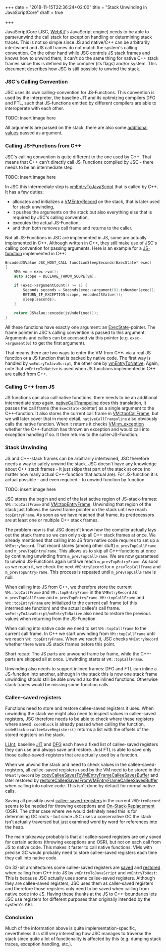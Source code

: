 +++
date = "2018-11-15T22:36:24+02:00"
title = "Stack Unwinding in JavaScriptCore"
draft = true

+++

JavaScriptCore (JSC, [WebKit](https://webkit.org/)'s JavaScript engine) needs to be able to parse/unwind the call stack for exception handling or determining stack traces.
This is not so simple since JS and native/C++ can be arbitrarily intertwined and JS call frames do not match the system's calling convention.
On the other hand while JSC controls JS stack frames and knows how to unwind them, it can't do the same thing for native C++ stack frames since this is defined by the compiler (its flags) and/or system.
This document describes how JSC is still possible to unwind the stack.

### JSC's Calling Convention
JSC uses its own calling-convention for JS-Functions.
This convention is used by the interpreter, the baseline JIT and its optimizing compilers DFG and FTL, such that JS-functions emitted by different compilers are able to interoperate with each other.

TODO: insert image here

All arguments are passed on the stack, there are also some [additional values](https://trac.webkit.org/browser/webkit/trunk/Source/JavaScriptCore/interpreter/CallFrame.h?rev=238247#L78) passed as argument.

### Calling JS-Functions from C++
JSC's calling convention is quite different to the one used by C++.
That means that C++ can't directly call JS-Functions compiled by JSC - there needs to be an intermediate step.

TODO: insert image here

In JSC this intermediate step is [vmEntryToJavaScript](https://trac.webkit.org/browser/webkit/trunk/Source/JavaScriptCore/llint/LowLevelInterpreter.asm?rev=238247#L1255) that is called by C++.
It has a few duties:

* allocates and initializes a [VMEntryRecord](https://trac.webkit.org/browser/webkit/trunk/Source/JavaScriptCore/interpreter/VMEntryRecord.h?rev=238247#L37) on the stack, that is later used for stack unwinding,
* it pushes the arguments on the stack but also everything else that is required by JSC's calling convention,
* executes the actual JS-Function,
* and then both removes call frame and returns to the caller.

Not all JS-Functions in JSC are implemented in JS, some are actually implemented in C++.
Although written in C++, they still make use of JSC's calling convention for passing arguments.
Here is an example for a [JS-function](https://trac.webkit.org/browser/webkit/trunk/Source/JavaScriptCore/jsc.cpp?rev=238247#L1127) implemented in C++:

```c++
EncodedJSValue JSC_HOST_CALL functionSleepSeconds(ExecState* exec)
{
    VM& vm = exec->vm();
    auto scope = DECLARE_THROW_SCOPE(vm);

    if (exec->argumentCount() >= 1) {
        Seconds seconds = Seconds(exec->argument(0).toNumber(exec));
        RETURN_IF_EXCEPTION(scope, encodedJSValue());
        sleep(seconds);
    }
    
    return JSValue::encode(jsUndefined());
}
```

All these functions have exactly one argument: an [ExecState](https://trac.webkit.org/browser/webkit/trunk/Source/JavaScriptCore/interpreter/CallFrame.h?rev=238247#L44)-pointer.
The frame pointer in JSC's calling convention is passed to this argument.
Arguments and callers can be accessed via this pointer (e.g. `exec->argument(0)` to get the first argument).

That means there are two ways to enter the VM from C++: via a real JS function or a JS function that is backed by native code.
The first way is handled by `vmEntryToJavaScript`, the other one by [vmEntryToNative](https://trac.webkit.org/browser/webkit/trunk/Source/JavaScriptCore/llint/LowLevelInterpreter.asm?rev=238247#L1264).
Again, note that `vmEntryToNative` is used when JS functions implemented in C++ are called from C++.

### Calling C++ from JS
JS functions can also call native functions: there needs to be an additional intermediate step again.
[nativeCallTrampoline](https://trac.webkit.org/browser/webkit/trunk/Source/JavaScriptCore/llint/LowLevelInterpreter64.asm?rev=238247#L2126) does this translation, it passes the call frame (the `ExecState`-pointer) as a single argument to the C++-function.
It also stores the current call frame in [VM::topCallFrame](https://trac.webkit.org/browser/webkit/trunk/Source/JavaScriptCore/runtime/VM.h?rev=238247#L512), but we will later cover that in more detail.
`nativeCallTrampoline` also obviously calls the native function.
When it returns it checks [VM::m_exception](https://trac.webkit.org/browser/webkit/trunk/Source/JavaScriptCore/runtime/VM.h?rev=238247#L977) whether the C++-function has thrown an exception and would call into exception handling if so.
It then returns to the caller-JS-Function.

### Stack Unwinding
JS and C++-stack frames can be arbitrarily intertwined, JSC therefore needs a way to safely unwind the stack.
JSC doesn't have any knowledge about C++ stack frames - it just skips that part of the stack at once (no matter how many actual C++-function that actual are).
For JS-function it is actual possible - and even required - to unwind function by function.

TODO: insert image here

JSC stores the begin and end of the last active region of JS-stack-frames: `VM::topCallFrame` and [VM::topEntryFrame](https://trac.webkit.org/browser/webkit/trunk/Source/JavaScriptCore/runtime/VM.h?rev=238247#L507).
Unwinding that region of the stack just follows the saved frame pointer on the stack until we reach `topEntryFrame`.
As soon as we have reached that frame, its predecessors are at least one or multiple C++ stack frames.

The problem now is that JSC doesn't know how the compiler actually lays out the stack frame so we can only skip all C++ stack frames at once.
We already mentioned that calling into JS from native code requires to set up a `VMEntryRecord`.
That record stores (among other stuff) `m_prevTopCallFrame` and `m_prevTopEntryFrame`.
This allows us to skip all C++-functions at once by continuing unwinding from `m_prevTopCallFrame`.
We are now guaranteed to unwind JS-Functions again until we reach `m_prevTopEntryFrame`.
As soon as we reach it, we check the next `VMEntryRecord` for `m_prevTopCallFrame` and `m_prevTopEntryFrame`.
This process is repeated until `m_prevTopCallFrame` is null.

When calling into JS from C++, we therefore store the current `VM::topCallFrame` and `VM::topEntryFrame` in the `VMEntryRecord` as `m_prevTopCallFrame` and `m_prevTopEntryFrame`.
`VM::topCallFrame` and `VM::topEntryFrame` are initialized to the current call frame (of this intermediate function) and the actual callee's call frame.
`vmEntryToJavaScript`/`vmEntryToNative` also need to restore the previous values when returning from the JS-Function.

When calling into native code we need to set `VM::topCallFrame` to the current call frame.
In C++ we start unwinding from `VM::topCallFrame` until we reach `VM::topEntryFrame`.
When we reach it, JSC checks `VMEntryRecord` whether there were JS stack frames before this point.

Short recap: The JS parts are unwound frame by frame, while the C++-parts are skipped all at once.
Unwinding starts at `VM::topCallFrame`.

Unwinding also needs to support inlined frames: DFG and FTL can inline a JS-function into another, although in the stack this is now one stack frame unwinding should still be able unwind also the inlined functions.
Otherwise stack traces would be missing some function calls.

### Callee-saved registers
Functions need to store and restore callee-saved registers it uses.
When unwinding the stack we might also need to inspect values in callee-saved registers, JSC therefore needs to be able to check where these registers where saved.
`codeBlock` is already passed when calling the function, `codeBlock->calleeSaveRegisters()` returns a list with the offsets of the stored registers on the stack.

[LLInt](https://trac.webkit.org/browser/webkit/trunk/Source/JavaScriptCore/jit/RegisterSet.cpp?rev=238247#L218), baseline [JIT](https://trac.webkit.org/browser/webkit/trunk/Source/JavaScriptCore/jit/RegisterSet.cpp?rev=238247#L218) and [DFG](https://trac.webkit.org/browser/webkit/trunk/Source/JavaScriptCore/jit/RegisterSet.cpp?rev=238247#L255) each have a fixed list of callee-saved registers they can use and always save and restore.
Just FTL is able to save only those callee-saved-registers that are actually used by a function.

When we unwind the stack and need to check values in the callee-saved-registers, all callee-saved registers used by the VM need to be stored in the `VMEntryRecord` by [copyCalleeSavesToVMEntryFrameCalleeSavesBuffer](https://trac.webkit.org/browser/webkit/trunk/Source/JavaScriptCore/llint/LowLevelInterpreter.asm?rev=238247#L761) and later restored by [restoreCalleeSavesFromVMEntryFrameCalleeSavesBuffer](https://trac.webkit.org/browser/webkit/trunk/Source/JavaScriptCore/llint/LowLevelInterpreter.asm?rev=238247#L803) when calling into native code.
This isn't done by default for normal native calls.

Saving all possibly used [callee-saved-registers](https://trac.webkit.org/browser/webkit/trunk/Source/JavaScriptCore/jit/RegisterSet.cpp?rev=238247#L172) in the current `VMEntryRecord` seems to be needed for throwing exceptions and [On-Stack-Replacement](https://www.cs.ucsb.edu/~ckrintz/papers/osr.pdf) (OSR).
The other case where we would definitely need this is for determining GC roots - but since JSC uses a conservative GC the stack isn't actually traversed but just examined word by word for references into the heap.

The main takeaway probably is that all callee-saved registers are only saved for certain actions (throwing exceptions and OSR), but not on each call from JS to native code.
This makes it faster to call native functions.
VMs with precise GC would probably need to store callee-saved registers each time they call into native code.

On 32-bit architectures some callee-saved registers are [saved](https://trac.webkit.org/browser/webkit/trunk/Source/JavaScriptCore/llint/LowLevelInterpreter64.asm?rev=238247#L160) and [restored](https://trac.webkit.org/browser/webkit/trunk/Source/JavaScriptCore/llint/LowLevelInterpreter64.asm?rev=238247#L266) when calling from C++ into JS by `vmEntryToJavaScript` and `vmEntryToHost`:
This is because JSC actually uses some callee-saved registers.
Although they are callee-saved registers, JSC uses them as caller-saved registers and therefore those registers only need to be saved when calling from native code into JS.
Having these thunks at the JS to C++-boundaries lets JSC use registers for different purposes than originally intended by the system's ABI.

### Conclusion
Much of the information above is quite implementation-specific, nevertheless it is still very interesting how JSC manages to traverse the stack since quite a lot of functionality is affected by this (e.g. dumping stack traces, exception handling, etc.).